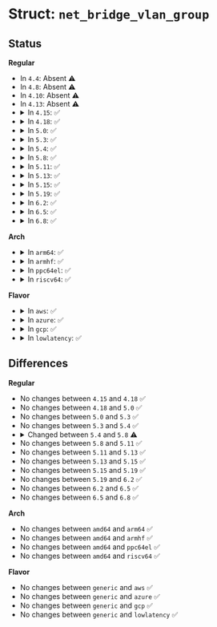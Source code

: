 # Struct: <code>net_bridge_vlan_group</code>

## Status
<b>Regular</b>
<ul>
<li>
In <code>4.4</code>: Absent ⚠️
</li>
<li>
In <code>4.8</code>: Absent ⚠️
</li>
<li>
In <code>4.10</code>: Absent ⚠️
</li>
<li>
In <code>4.13</code>: Absent ⚠️
</li>
<li>
<details>
<summary>In <code>4.15</code>: ✅</summary>

```c
struct net_bridge_vlan_group {
    struct rhashtable vlan_hash;
    struct rhashtable tunnel_hash;
    struct list_head vlan_list;
    u16 num_vlans;
    u16 pvid;
};
```
</details>
</li>
<li>
<details>
<summary>In <code>4.18</code>: ✅</summary>

```c
struct net_bridge_vlan_group {
    struct rhashtable vlan_hash;
    struct rhashtable tunnel_hash;
    struct list_head vlan_list;
    u16 num_vlans;
    u16 pvid;
};
```
</details>
</li>
<li>
<details>
<summary>In <code>5.0</code>: ✅</summary>

```c
struct net_bridge_vlan_group {
    struct rhashtable vlan_hash;
    struct rhashtable tunnel_hash;
    struct list_head vlan_list;
    u16 num_vlans;
    u16 pvid;
};
```
</details>
</li>
<li>
<details>
<summary>In <code>5.3</code>: ✅</summary>

```c
struct net_bridge_vlan_group {
    struct rhashtable vlan_hash;
    struct rhashtable tunnel_hash;
    struct list_head vlan_list;
    u16 num_vlans;
    u16 pvid;
};
```
</details>
</li>
<li>
<details>
<summary>In <code>5.4</code>: ✅</summary>

```c
struct net_bridge_vlan_group {
    struct rhashtable vlan_hash;
    struct rhashtable tunnel_hash;
    struct list_head vlan_list;
    u16 num_vlans;
    u16 pvid;
};
```
</details>
</li>
<li>
<details>
<summary>In <code>5.8</code>: ✅</summary>

```c
struct net_bridge_vlan_group {
    struct rhashtable vlan_hash;
    struct rhashtable tunnel_hash;
    struct list_head vlan_list;
    u16 num_vlans;
    u16 pvid;
    u8 pvid_state;
};
```
</details>
</li>
<li>
<details>
<summary>In <code>5.11</code>: ✅</summary>

```c
struct net_bridge_vlan_group {
    struct rhashtable vlan_hash;
    struct rhashtable tunnel_hash;
    struct list_head vlan_list;
    u16 num_vlans;
    u16 pvid;
    u8 pvid_state;
};
```
</details>
</li>
<li>
<details>
<summary>In <code>5.13</code>: ✅</summary>

```c
struct net_bridge_vlan_group {
    struct rhashtable vlan_hash;
    struct rhashtable tunnel_hash;
    struct list_head vlan_list;
    u16 num_vlans;
    u16 pvid;
    u8 pvid_state;
};
```
</details>
</li>
<li>
<details>
<summary>In <code>5.15</code>: ✅</summary>

```c
struct net_bridge_vlan_group {
    struct rhashtable vlan_hash;
    struct rhashtable tunnel_hash;
    struct list_head vlan_list;
    u16 num_vlans;
    u16 pvid;
    u8 pvid_state;
};
```
</details>
</li>
<li>
<details>
<summary>In <code>5.19</code>: ✅</summary>

```c
struct net_bridge_vlan_group {
    struct rhashtable vlan_hash;
    struct rhashtable tunnel_hash;
    struct list_head vlan_list;
    u16 num_vlans;
    u16 pvid;
    u8 pvid_state;
};
```
</details>
</li>
<li>
<details>
<summary>In <code>6.2</code>: ✅</summary>

```c
struct net_bridge_vlan_group {
    struct rhashtable vlan_hash;
    struct rhashtable tunnel_hash;
    struct list_head vlan_list;
    u16 num_vlans;
    u16 pvid;
    u8 pvid_state;
};
```
</details>
</li>
<li>
<details>
<summary>In <code>6.5</code>: ✅</summary>

```c
struct net_bridge_vlan_group {
    struct rhashtable vlan_hash;
    struct rhashtable tunnel_hash;
    struct list_head vlan_list;
    u16 num_vlans;
    u16 pvid;
    u8 pvid_state;
};
```
</details>
</li>
<li>
<details>
<summary>In <code>6.8</code>: ✅</summary>

```c
struct net_bridge_vlan_group {
    struct rhashtable vlan_hash;
    struct rhashtable tunnel_hash;
    struct list_head vlan_list;
    u16 num_vlans;
    u16 pvid;
    u8 pvid_state;
};
```
</details>
</li>
</ul>
<b>Arch</b>
<ul>
<li>
<details>
<summary>In <code>arm64</code>: ✅</summary>

```c
struct net_bridge_vlan_group {
    struct rhashtable vlan_hash;
    struct rhashtable tunnel_hash;
    struct list_head vlan_list;
    u16 num_vlans;
    u16 pvid;
};
```
</details>
</li>
<li>
<details>
<summary>In <code>armhf</code>: ✅</summary>

```c
struct net_bridge_vlan_group {
    struct rhashtable vlan_hash;
    struct rhashtable tunnel_hash;
    struct list_head vlan_list;
    u16 num_vlans;
    u16 pvid;
};
```
</details>
</li>
<li>
<details>
<summary>In <code>ppc64el</code>: ✅</summary>

```c
struct net_bridge_vlan_group {
    struct rhashtable vlan_hash;
    struct rhashtable tunnel_hash;
    struct list_head vlan_list;
    u16 num_vlans;
    u16 pvid;
};
```
</details>
</li>
<li>
<details>
<summary>In <code>riscv64</code>: ✅</summary>

```c
struct net_bridge_vlan_group {
    struct rhashtable vlan_hash;
    struct rhashtable tunnel_hash;
    struct list_head vlan_list;
    u16 num_vlans;
    u16 pvid;
};
```
</details>
</li>
</ul>
<b>Flavor</b>
<ul>
<li>
<details>
<summary>In <code>aws</code>: ✅</summary>

```c
struct net_bridge_vlan_group {
    struct rhashtable vlan_hash;
    struct rhashtable tunnel_hash;
    struct list_head vlan_list;
    u16 num_vlans;
    u16 pvid;
};
```
</details>
</li>
<li>
<details>
<summary>In <code>azure</code>: ✅</summary>

```c
struct net_bridge_vlan_group {
    struct rhashtable vlan_hash;
    struct rhashtable tunnel_hash;
    struct list_head vlan_list;
    u16 num_vlans;
    u16 pvid;
};
```
</details>
</li>
<li>
<details>
<summary>In <code>gcp</code>: ✅</summary>

```c
struct net_bridge_vlan_group {
    struct rhashtable vlan_hash;
    struct rhashtable tunnel_hash;
    struct list_head vlan_list;
    u16 num_vlans;
    u16 pvid;
};
```
</details>
</li>
<li>
<details>
<summary>In <code>lowlatency</code>: ✅</summary>

```c
struct net_bridge_vlan_group {
    struct rhashtable vlan_hash;
    struct rhashtable tunnel_hash;
    struct list_head vlan_list;
    u16 num_vlans;
    u16 pvid;
};
```
</details>
</li>
</ul>

## Differences
<b>Regular</b>
<ul>
<li>
No changes between <code>4.15</code> and <code>4.18</code> ✅
</li>
<li>
No changes between <code>4.18</code> and <code>5.0</code> ✅
</li>
<li>
No changes between <code>5.0</code> and <code>5.3</code> ✅
</li>
<li>
No changes between <code>5.3</code> and <code>5.4</code> ✅
</li>
<li>
<details>
<summary>Changed between <code>5.4</code> and <code>5.8</code> ⚠️</summary>
<ul>
<li>
<b>Field added. </b>
<code>u8 pvid_state</code>
</li>
</ul>
</details>
</li>
<li>
No changes between <code>5.8</code> and <code>5.11</code> ✅
</li>
<li>
No changes between <code>5.11</code> and <code>5.13</code> ✅
</li>
<li>
No changes between <code>5.13</code> and <code>5.15</code> ✅
</li>
<li>
No changes between <code>5.15</code> and <code>5.19</code> ✅
</li>
<li>
No changes between <code>5.19</code> and <code>6.2</code> ✅
</li>
<li>
No changes between <code>6.2</code> and <code>6.5</code> ✅
</li>
<li>
No changes between <code>6.5</code> and <code>6.8</code> ✅
</li>
</ul>
<b>Arch</b>
<ul>
<li>
No changes between <code>amd64</code> and <code>arm64</code> ✅
</li>
<li>
No changes between <code>amd64</code> and <code>armhf</code> ✅
</li>
<li>
No changes between <code>amd64</code> and <code>ppc64el</code> ✅
</li>
<li>
No changes between <code>amd64</code> and <code>riscv64</code> ✅
</li>
</ul>
<b>Flavor</b>
<ul>
<li>
No changes between <code>generic</code> and <code>aws</code> ✅
</li>
<li>
No changes between <code>generic</code> and <code>azure</code> ✅
</li>
<li>
No changes between <code>generic</code> and <code>gcp</code> ✅
</li>
<li>
No changes between <code>generic</code> and <code>lowlatency</code> ✅
</li>
</ul>
